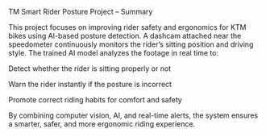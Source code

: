 TM Smart Rider Posture Project – Summary

This project focuses on improving rider safety and ergonomics for KTM bikes using AI-based posture detection. A dashcam attached near the speedometer continuously monitors the rider’s sitting position and driving style. The trained AI model analyzes the footage in real time to:

Detect whether the rider is sitting properly or not

Warn the rider instantly if the posture is incorrect

Promote correct riding habits for comfort and safety

By combining computer vision, AI, and real-time alerts, the system ensures a smarter, safer, and more ergonomic riding experience.
